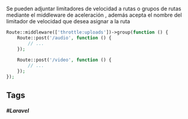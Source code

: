 Se pueden adjuntar limitadores de velocidad a rutas o grupos de rutas mediante el middleware de aceleración , además acepta el nombre del limitador de velocidad que desea asignar a la ruta

```php
Route::middleware(['throttle:uploads'])->group(function () {
    Route::post('/audio', function () {
        // ...
    });
 
    Route::post('/video', function () {
        // ...
    });
});
```

## Tags

##### #Laravel